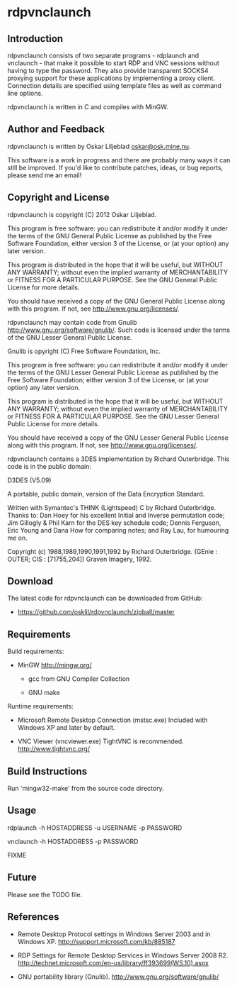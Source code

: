 rdpvnclaunch
============

Introduction
------------

rdpvnclaunch consists of two separate programs - rdplaunch and vnclaunch -
that make it possible to start RDP and VNC sessions without having to type
the password. They also provide transparent SOCKS4 proxying support for
these applications by implementing a proxy client. Connection details are
specified using template files as well as command line options.

rdpvnclaunch is written in C and compiles with MinGW.

Author and Feedback
-------------------

rdpvnclaunch is written by Oskar Liljeblad <oskar@osk.mine.nu>.

This software is a work in progress and there are probably many ways it can
still be improved. If you'd like to contribute patches, ideas, or bug
reports, please send me an email!

Copyright and License
---------------------

rdpvnclaunch is copyright (C) 2012 Oskar Liljeblad.

  This program is free software: you can redistribute it and/or modify it
  under the terms of the GNU General Public License as published by the Free
  Software Foundation, either version 3 of the License, or (at your option)
  any later version.

  This program is distributed in the hope that it will be useful,
  but WITHOUT ANY WARRANTY; without even the implied warranty of
  MERCHANTABILITY or FITNESS FOR A PARTICULAR PURPOSE.  See the
  GNU General Public License for more details.

  You should have received a copy of the GNU General Public License
  along with this program. If not, see <http://www.gnu.org/licenses/>.

rdpvnclaunch may contain code from Gnulib
<http://www.gnu.org/software/gnulib/>. Such code is licensed under the
terms of the GNU Lesser General Public License.

Gnulib is opyright (C) Free Software Foundation, Inc.

  This program is free software: you can redistribute it and/or modify it
  under the terms of the GNU Lesser General Public License as published
  by the Free Software Foundation; either version 3 of the License, or
  (at your option) any later version.

  This program is distributed in the hope that it will be useful,
  but WITHOUT ANY WARRANTY; without even the implied warranty of
  MERCHANTABILITY or FITNESS FOR A PARTICULAR PURPOSE.  See the GNU
  Lesser General Public License for more details.

  You should have received a copy of the GNU Lesser General Public License
  along with this program.  If not, see <http://www.gnu.org/licenses/>.

rdpvnclaunch contains a 3DES implementation by Richard
Outerbridge. This code is in the public domain:

  D3DES (V5.09)

  A portable, public domain, version of the Data Encryption Standard.

  Written with Symantec's THINK (Lightspeed) C by Richard Outerbridge.
  Thanks to: Dan Hoey for his excellent Initial and Inverse permutation
  code;  Jim Gillogly & Phil Karn for the DES key schedule code; Dennis
  Ferguson, Eric Young and Dana How for comparing notes; and Ray Lau,
  for humouring me on.
  
  Copyright (c) 1988,1989,1990,1991,1992 by Richard Outerbridge.
  (GEnie : OUTER; CIS : [71755,204]) Graven Imagery, 1992.

Download
--------

The latest code for rdpvnclaunch can be downloaded from GitHub:

 * <https://github.com/osklil/rdpvnclaunch/zipball/master>

Requirements
------------

Build requirements:

 * MinGW
   http://mingw.org/

   * gcc from GNU Compiler Collection

   * GNU make

Runtime requirements:

 * Microsoft Remote Desktop Connection (mstsc.exe)
   Included with Windows XP and later by default.

 * VNC Viewer (vncviewer.exe)
   TightVNC is recommended.
   http://www.tightvnc.org/

Build Instructions
------------------

Run 'mingw32-make' from the source code directory.

Usage
-----

rdplaunch -h HOSTADDRESS -u USERNAME -p PASSWORD

vnclaunch -h HOSTADDRESS -p PASSWORD

FIXME

Future
------

Please see the TODO file.

References
----------

  * Remote Desktop Protocol settings in Windows Server 2003 and in Windows XP.
    <http://support.microsoft.com/kb/885187>

  * RDP Settings for Remote Desktop Services in Windows Server 2008 R2.
    <http://technet.microsoft.com/en-us/library/ff393699(WS.10).aspx>

  * GNU portability library (Gnulib).
    <http://www.gnu.org/software/gnulib/>
